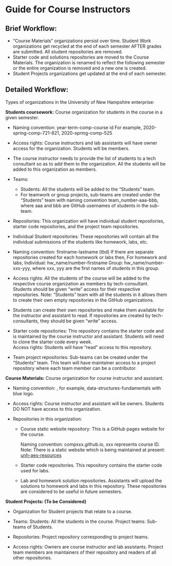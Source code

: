 # Guide for Course Instructors


## Brief Workflow:
- “Course Materials” organizations persist over time.
  Student Work organizations get recycled at the end of each semester AFTER grades are submitted.
  All student repositories are removed.
- Starter code and solutions repositories are moved to the Course Materials.
  The organization is renamed to reflect the following semester or the entire organization is removed and a new one is created.
- Student Projects organizations get updated at the end of each semester.

## Detailed Workflow:
Types of organizations in the University of New Hampshire enterprise:


**Students coursework:**  Course organization for students in the course in a given semester.
- Naming convention: year-term-comp-course id
  For example, 2020-spring-comp-721-821, 2020-spring-comp-525


- Access rights: Course instructors and lab assistants will have owner access for the organization. Students will be members.


- The course instructor needs to provide the list of students to a tech consultant so as to add them to the organization. All the students will be added to this organization as members.


- Teams:
  - Students: All the students will be added to the “Students” team.
  - For teamwork or group projects, sub-teams are created under the “Students” team with naming convention team_number-aaa-bbb, where aaa and bbb are GitHub usernames of students in the sub-team.


- Repositories:
  This organization will have individual student repositories, starter code repositories, and the project team repositories.


- Individual Student repositories:
These repositories will contain all the individual submissions of the students like homework, labs, etc.
- Naming convention: firstname-lastname (tbd)
  If there are separate repositories created for each homework or labs then,
  For homework and labs,
  Individual: hw_name/number-firstname
  Group: hw_name/number-xxx-yyy, where xxx, yyy are the first names of students in this group.

- Access rights:
  All the students of the course will be added to the respective course organization as members by tech-consultant. Students should be given “write” access for their respective repositories.
  Note: “Students” team with all the students in it allows them to create their own empty repositories in the GitHub organizations.


- Students can create their own repositories and make them available for the instructor and assistant to read.  If repositories are created by tech-consultants, they should be given “write” access.

- Starter code repositories:
  This repository contains the starter code and is maintained by the course instructor and assistant. Students will need to clone the starter code every week.  
  Access rights: Students will have “read” access to this repository.



- Team project repositories:
  Sub-teams can be created under the “Students” team. This team will have maintainer access to a project repository where each team member can be a contributor.


**Course Materials:** Course organization for course instructor and assistant.
- Naming convention: <course name>, for example, data-structures-fundamentals with blue logo.


- Access rights: Course instructor and assistant will be owners. Students DO NOT have access to this organization.


- Repositories in this organization:
  - Course static website repository:
    This is a GitHub pages website for the course.

    Naming convention: compxxx.github.io, xxx represents course ID.
    Note: There is a static website which is being maintained at present: [unh-aes-resources](https://unh-aes-resources.github.io/)

  - Starter code repositories.
    This repository contains the starter code used for labs.


  - Lab and homework solution repositories.
    Assistants will upload the solutions to homework and labs in this repository. These repositories are considered to be useful in future semesters.

**Student Projects: (To be Considered)**
- Organization for Student projects that relate to a course.

- Teams:
    Students: All the students in the course.
    Project teams: Sub-teams of Students.


- Repositories:
    Project repository corresponding to project teams.


- Access rights:
    Owners are course instructor and lab assistants.
	  Project team members are maintainers of their repository and readers of all other repositories.
